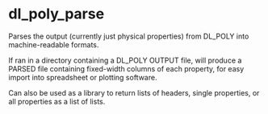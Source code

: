 dl_poly_parse
=============

Parses the output (currently just physical properties) from DL_POLY into machine-readable formats.

If ran in a directory containing a DL_POLY OUTPUT file, will produce a PARSED file containing fixed-width columns of each property, for easy import into spreadsheet or plotting software.

Can also be used as a library to return lists of headers, single properties, or all properties as a list of lists.
